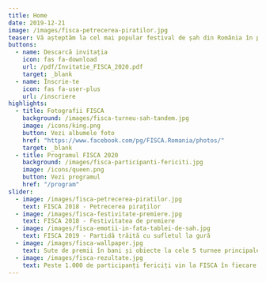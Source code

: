 ```yaml
---
title: Home
date: 2019-12-21
image: /images/fisca-petrecerea-piratilor.jpg
teaser: Vă așteptăm la cel mai popular festival de șah din România în perioada
buttons:
  - name: Descarcă invitația
    icon: fas fa-download
    url: /pdf/Invitatie_FISCA_2020.pdf
    target: _blank
  - name: Înscrie-te
    icon: fas fa-user-plus
    url: /inscriere
highlights:
  - title: Fotografii FISCA
    background: /images/fisca-turneu-sah-tandem.jpg
    image: /icons/king.png
    button: Vezi albumele foto
    href: "https://www.facebook.com/pg/FISCA.Romania/photos/"
    target: _blank
  - title: Programul FISCA 2020
    background: /images/fisca-participanti-fericiti.jpg
    image: /icons/queen.png
    button: Vezi programul
    href: "/program"
slider:
  - image: /images/fisca-petrecerea-piratilor.jpg
    text: FISCA 2018 - Petrecerea piraților
  - image: /images/fisca-festivitate-premiere.jpg
    text: FISCA 2018 - Festivitatea de premiere
  - image: /images/fisca-emotii-in-fata-tablei-de-sah.jpg
    text: FISCA 2019 - Partidă trăită cu sufletul la gură
  - image: /images/fisca-wallpaper.jpg
    text: Sute de premii în bani și obiecte la cele 5 turnee principale ale FISCA
  - image: /images/fisca-rezultate.jpg
    text: Peste 1.000 de participanți fericiți vin la FISCA în fiecare an
---
```

